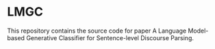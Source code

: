 # LMGC
 This repository contains the source code for paper A Language Model-based Generative Classifier for Sentence-level Discourse Parsing.
